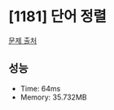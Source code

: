 # [1181] 단어 정렬

[문제 출처](https://www.acmicpc.net/problem/1181)

## 성능

- Time: 64ms
- Memory: 35.732MB